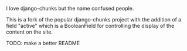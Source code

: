 I love django-chunks but the name confused people.

This is a fork of the popular django-chunks project with the addition of a field "active" which is a BooleanField for controlling the display of the content on the site.

TODO: make a better README
